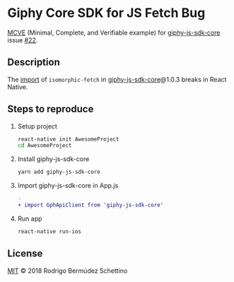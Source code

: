 # Giphy Core SDK for JS Fetch Bug

[MCVE](https://stackoverflow.com/help/mcve) (Minimal, Complete, and Verifiable example) for [giphy-js-sdk-core](https://github.com/Giphy/giphy-js-sdk-core) issue [#22](https://github.com/Giphy/giphy-js-sdk-core/issues/22).

## Description

The [import](https://github.com/Giphy/giphy-js-sdk-core/blob/913afeb5360320a6a02f00c0c0b36933598dec21/src/handlers/RequestHandler.js#L12) of `isomorphic-fetch` in [giphy-js-sdk-core](https://github.com/Giphy/giphy-js-sdk-core)@1.0.3 breaks in React Native.

## Steps to reproduce

1. Setup project

    ```sh
    react-native init AwesomeProject
    cd AwesomeProject
    ```

1. Install giphy-js-sdk-core

    ```sh
    yarn add giphy-js-sdk-core
    ```
    
1. Import giphy-js-sdk-core in App.js
    ```diff
    -
    + import GphApiClient from 'giphy-js-sdk-core'
    ```

1. Run app

    ```sh
    react-native run-ios
    ```

## License

[MIT](./LICENSE) © 2018 Rodrigo Bermúdez Schettino
